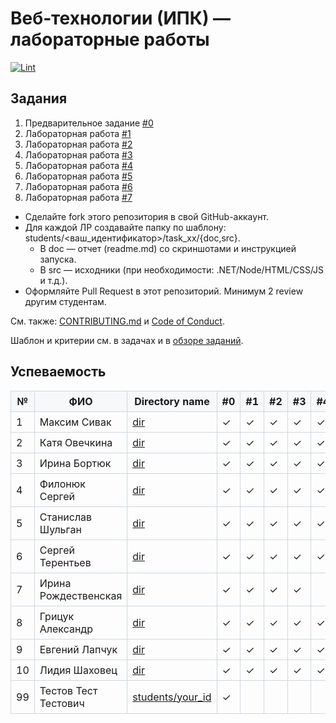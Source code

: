 
# Веб‑технологии (ИПК) — лабораторные работы

[![Lint](https://github.com/brstu/IPK-WT-P30/actions/workflows/lint.yml/badge.svg)](https://github.com/brstu/IPK-WT-P30/actions/workflows/lint.yml)

## Задания

1. Предварительное задание [#0](./tasks/task_00/readme.md)
2. Лабораторная работа [#1](./tasks/task_01/readme.md)
3. Лабораторная работа [#2](./tasks/task_02/readme.md)
4. Лабораторная работа [#3](./tasks/task_03/readme.md)
5. Лабораторная работа [#4](./tasks/task_04/readme.md)
6. Лабораторная работа [#5](./tasks/task_05/readme.md)
7. Лабораторная работа [#6](./tasks/task_06/readme.md)
8. Лабораторная работа [#7](./tasks/task_07/readme.md)


- Сделайте fork этого репозитория в свой GitHub-аккаунт.
- Для каждой ЛР создавайте папку по шаблону: students/<ваш_идентификатор>/task_xx/{doc,src}.
  - В doc — отчет (readme.md) со скриншотами и инструкцией запуска.
  - В src — исходники (при необходимости: .NET/Node/HTML/CSS/JS и т.д.).
- Оформляйте Pull Request в этот репозиторий. Минимум 2 review другим студентам.

См. также: [CONTRIBUTING.md](./CONTRIBUTING.md) и [Code of Conduct](./CODE_OF_CONDUCT.md).

Шаблон и критерии см. в задачах и в [обзоре заданий](./tasks/readme.md).

## Успеваемость 

| №  | ФИО | Directory name | #0 | #1 | #2 | #3 | #4 | #5 | #6 | #7 | #8 | #9 | #10 | #11 | #12 | #13 | #14 | #15 | #16 | Рейтинг |
|----|-----|-----------------|----|----|----|----|----|----|----|----|----|----|-----|-----|-----|-----|-----|-----|-----|---------|
| 1  |  Максим Сивак   | [dir](./students/MaksimSivak/) | ✓   | ✓   |  ✓  |  ✓  |  ✓  | ✓   |  ✓  |  ✓   |    |    |     |     |     |     |     |     |     |         |
| 2  |  Катя Овечкина   | [dir](./students/kateSaharok) | ✓   | ✓   |  ✓  |  ✓  |  ✓  | ✓  | ✓ | ✓    |    |    |     |     |     |     |     |     |     |         |
| 3  |  Ирина Бортюк   | [dir](./students/IrinaBartsiuk) | ✓   | ✓   |  ✓  |   ✓   |   ✓ |   ✓ |  ✓ |   ✓   |    |    |     |     |     |     |     |     |     |         |
| 4  |  Филонюк Сергей   | [dir](./students/FilonyukSergei/) | ✓   | ✓   |  ✓  |  ✓  |  ✓  | ✓   |  ✓  |  ✓   |    |    |     |     |     |     |     |     |     |         |
| 5  |  Станислав Шульган   | [dir](./students/ShulhanStanislav/) | ✓   | ✓   |  ✓  |  ✓  |  ✓  | ✓   |  ✓  |  ✓   |    |    |     |     |     |     |     |     |     |         |
| 6  |  Сергей Терентьев   | [dir](./students/TerentyevSergey) | ✓   | ✓   |  ✓ |  ✓   |  ✓ |  ✓ | ✓ |  ✓   |    |    |     |     |     |     |     |     |     |         |
| 7  |  Ирина Рождественская   | [dir](./students/TerentyevSergey) | ✓   |  ✓  |  ✓ | ✓  |   |   |  |     |    |    |     |     |     |     |     |     |     |         |
| 8 |  Грицук Александр   | [dir](./students/TerentyevSergey) | ✓   |  ✓  |  ✓ | ✓  | ✓  | ✓  | ✓ |  ✓   |    |    |     |     |     |     |     |     |     |         |
| 9 |  Евгений Лапчук  | [dir](./students/YauheniLapchuk) | ✓   |  ✓  |  ✓ | ✓  | ✓  | ✓  | ✓ |  ✓   |    |    |     |     |     |     |     |     |     |         |
| 10 |  Лидия Шаховец  | [dir](./students/LidyaSkakhovets) | ✓   |  ✓  |  ✓ | ✓  | ✓  | ✓  | ✓ |  ✓   |    |    |     |     |     |     |     |     |     |         |
| 99 | Тестов Тест Тестович | [students/your_id](./students/your_id/) | ✓  |    |    |    |    |    |    |    |    |    |     |     |     |     |     |     |     |         |

<!-- Table styles for GitHub Pages/Docs; ignored in GitHub README rendering -->
<style>
table {
  border-collapse: collapse;
}
table th, table td {
  border: 1px solid #d0d7de;
  padding: 6px 8px;
}
table thead th {
  background-color: #f6f8fa;
}
</style>
